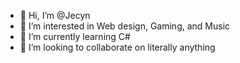 - 👋 Hi, I’m @Jecyn
- 👀 I’m interested in Web design, Gaming, and Music
- 🌱 I’m currently learning C#
- 💞️ I’m looking to collaborate on literally anything

<!---
Jecyn/Jecyn is a ✨ special ✨ repository because its `README.md` (this file) appears on your GitHub profile.
You can click the Preview link to take a look at your changes.
--->
